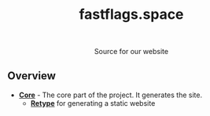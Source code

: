 <div align="center" id="toc">
  <ul align="center" style="list-style: none">
    <summary>
      <h1>
        fastflags.space
      </h1>
      <br>
      <p>Source for our website</p>
    </summary>
  </ul>
</div>

## Overview
- [**Core**](https://github.com/fastdotspace/fastflags.space) - The core part of the project. It generates the site.
    - [**Retype**](https://retype.com) for generating a static website
